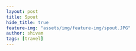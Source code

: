 ```yaml
---
layout: post
title: Spout
hide_title: true
feature-img: "assets/img/feature-img/spout.JPG"
author: shivam
tags: [travel]
---
```



